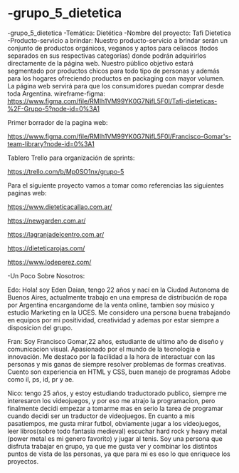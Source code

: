 # -grupo_5_dietetica
-grupo_5_dietetica
-Temática: Dietética -Nombre del proyecto: Tafi Dietetica -Producto-servicio a brindar: Nuestro producto-servicio a brindar serán un conjunto de productos orgánicos, veganos y aptos para celiacos (todos separados en sus respectivas categorías) donde podrán adquirirlos directamente de la página web. Nuestro público objetivo estará segmentado por productos chicos para todo tipo de personas y además para los hogares ofreciendo productos en packaging con mayor volumen. La página web servirá para que los consumidores puedan comprar desde toda Argentina. wireframe-figma: https://www.figma.com/file/RMIh1VM99YK0G7NifL5F0l/Tafi-dieteticas-%2F-Grupo-5?node-id=0%3A1 

Primer borrador de la pagina web:

https://www.figma.com/file/RMIh1VM99YK0G7NifL5F0l/Francisco-Gomar's-team-library?node-id=0%3A1

Tablero Trello para organización de sprints:

https://trello.com/b/Mp0SO1nx/grupo-5

Para el siguiente proyecto vamos a tomar como referencias las siguientes paginas web:

https://www.dieteticacallao.com.ar/

https://newgarden.com.ar/

https://lagranjadelcentro.com.ar/

https://dieteticarojas.com/

https://www.lodeperez.com/

-Un Poco Sobre Nosotros:

Edo: Hola! soy Eden Daian, tengo 22 años y nací en la Ciudad Autonoma de Buenos Aires, actualmente trabajo en una empresa de distribución de ropa por Argentina encargandome de la venta online, tambien soy músico y estudio Marketing en la UCES. Me considero una persona buena trabajando en equipos por mi positividad, creatividad y ademas por estar siempre a disposicion del grupo.

Fran: Soy Francisco Gomar,22 años, estudiante de ultimo año de diseño y comunicacion visual. Apasionado por el mundo de la tecnologia e innovación. Me destaco por la facilidad a la hora de interactuar con las personas y mis ganas de siempre resolver problemas de formas creativas. Cuento son experiencia en HTML y CSS, buen manejo de programas Adobe como il, ps, id, pr y ae.

Nico: tengo 25 años, y estoy estudiando traductorado publico, siempre me interesaron los videojuegos, y por eso me atrajo la programacion, pero finalmente decidi empezar a tomarme mas en serio la tarea de programar cuando decidi ser un traductor de videojuegos. En cuanto a mis pasatiempos, me gusta mirar futbol, obviamente jugar a los videojuegos, leer libros(sobre todo fantasia medieval) escuchar hard rock y heavy metal (power metal es mi genero favorito) y jugar al tenis. Soy una persona que disfruta trabajar en grupo, ya que me gusta ver y combinar los distintos puntos de vista de las personas, ya que para mi es eso lo que enriquece los proyectos.


